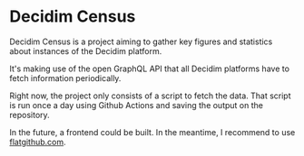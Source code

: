 # Decidim Census

Decidim Census is a project aiming to gather key figures and statistics about instances of the Decidim platform.

It's making use of the open GraphQL API that all Decidim platforms have to fetch information periodically.

Right now, the project only consists of a script to fetch the data. That script is run once a day using Github Actions and saving the output on the repository.

In the future, a frontend could be built. In the meantime, I recommend to use [flatgithub.com](https://flatgithub.com/digidemlab/decidim-census?filename=platforms.csv).
